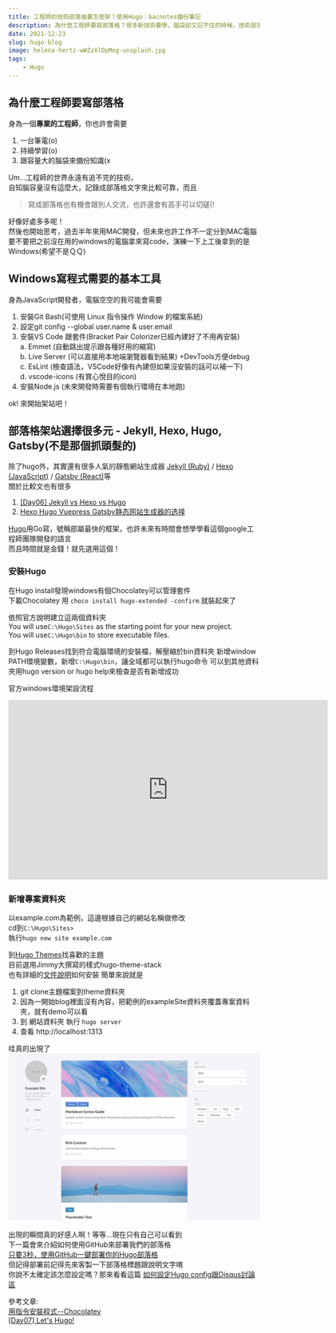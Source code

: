 ```yaml
---
title: 工程師的技術部落格要怎麼架？使用Hugo｜bacnotes備份筆記
description: 為什麼工程師要寫部落格？很多新技術要學，腦袋卻又記不住的時候，技術部落格就是你的另一個大腦，而Hugo是你的好夥伴。
date: 2021-12-23
slug: hugo-blog
image: helena-hertz-wWZzXlDpMog-unsplash.jpg
tags:
    - Hugo
---
```


## 為什麼工程師要寫部落格
身為一個**專業的工程師**，你也許會需要
1. 一台筆電(o)
2. 持續學習(o)
3. 跟容量大的腦袋來備份知識(x  

Um...工程師的世界永遠有追不完的技術，  
自知腦容量沒有這麼大，記錄成部落格文字來比較可靠，而且  
> 寫成部落格也有機會跟別人交流，也許還會有高手可以切磋(! 

好像好處多多呢！  
然後也開始思考，過去半年來用MAC開發，但未來也許工作不一定分到MAC電腦  
要不要把之前沒在用的windows的電腦拿來寫code，演練一下上工後拿到的是Windows(希望不是ＱＱ)

## Windows寫程式需要的基本工具
身為JavaScript開發者，電腦空空的我可能會需要

1. 安裝Git Bash(可使用 Linux 指令操作 Window 的檔案系統)
2. 設定git config --global user.name & user.email
3. 安裝VS Code 跟套件(Bracket Pair Colorizer已經內建好了不用再安裝)  
a. Emmet (自動跳出提示跟各種好用的縮寫)  
b. Live Server (可以直接用本地端瀏覽器看到結果) +DevTools方便debug  
c. EsLint (檢查語法，VSCode好像有內建但如果沒安裝的話可以補一下)  
d. vscode-icons (有賞心悅目的icon)
4. 安裝Node.js (未來開發時需要有個執行環境在本地跑)

ok! 來開始架站吧！

## 部落格架站選擇很多元 - Jekyll, Hexo, Hugo, Gatsby(不是那個抓頭髮的)
除了hugo外，其實還有很多人氣的靜態網站生成器 [Jekyll (Ruby)](https://jekyllrb.com/ "Jekyll (Ruby)") / [Hexo (JavaScript)](https://hexo.io/zh-tw/ "Hexo (JavaScript)") / [Gatsby (React)](https://www.gatsbyjs.com/ "Gatsby (React)")等  
關於比較文也有很多  
1. [[Day06] Jekyll vs Hexo vs Hugo](https://ithelp.ithome.com.tw/m/articles/10269253 "[Day06] Jekyll vs Hexo vs Hugo")
2. [Hexo Hugo Vuepress Gatsby静态网站生成器的选择](https://www.tangruiping.com/post/hexo-hugo-vuepress-gatsby.html "Hexo Hugo Vuepress Gatsby静态网站生成器的选择")

[Hugo](https://gohugo.io/getting-started/installing/ "Hugo")用Go寫，號稱部屬最快的框架，也許未來有時間會想學學看這個google工程師團隊開發的語言  
而且時間就是金錢！就先選用這個！

### 安裝Hugo
在Hugo install發現windows有個Chocolatey可以管理套件  
下載Chocolatey 用 `choco install hugo-extended -confirm` 就裝起來了  

依照官方說明建立這兩個資料夾  
You will use`C:\Hugo\Sites` as the starting point for your new project.  
You will use`C:\Hugo\bin` to store executable files.

到Hugo Releases找到符合電腦環境的安裝檔，解壓縮於bin資料夾
新增window PATH環境變數，新增`C:\Hugo\bin`，讓全域都可以執行hugo命令
可以到其他資料夾用hugo version or hugo help來檢查是否有新增成功

官方windows環境架設流程
<iframe width="640" height="360" src="https://www.youtube.com/embed/" title="YouTube video player" frameborder="0" allow="accelerometer; autoplay; clipboard-write; encrypted-media; gyroscope; picture-in-picture" allowfullscreen></iframe>

### 新增專案資料夾
以example.com為範例，這邊根據自己的網站名稱做修改  
cd到`C:\Hugo\Sites>`  
執行`hugo new site example.com`

到[Hugo Themes](https://themes.gohugo.io/)找喜歡的主題  
目前選用Jimmy大撰寫的樣式hugo-theme-stack  
也有詳細的[文件說明](https://docs.stack.jimmycai.com/getting-started.html#installation)如何安裝 
簡單來說就是
1. git clone主題檔案到theme資料夾
2. 因為一開始blog裡面沒有內容，把範例的exampleSite資料夾覆蓋專案資料夾，就有demo可以看  
3. 到 網站資料夾 執行 `hugo server`  
4. 查看 http://localhost:1313

哇真的出現了  
<img src="./screenshot.png" alt="drawing" width="600"/>

出現的瞬間真的好感人啊！等等...現在只有自己可以看到  
下一篇會來介紹如何使用GitHub來部署我們的部落格  
[只要3秒，使用GitHub一鍵部署你的Hugo部落格](https://bacnotes.github.io/p/github-deploy-hugo/ "只要3秒，使用GitHub一鍵部署你的Hugo部落格")  
但記得部署前記得先來客製一下部落格標題跟說明文字唷  
你說不太確定該怎麼設定嗎？那來看看這篇  [如何設定Hugo config跟Disqus討論區](https://bacnotes.github.io/p/hugo-config-and-disqus/ "如何設定Hugo config跟Disqus討論區")

參考文章:  
[用指令安裝程式--Chocolatey](https://ithelp.ithome.com.tw/articles/10242201 "用指令安裝程式--Chocolatey")  
[[Day07] Let's Hugo!](https://ithelp.ithome.com.tw/m/articles/10269925 "[Day07] Let's Hugo!")


